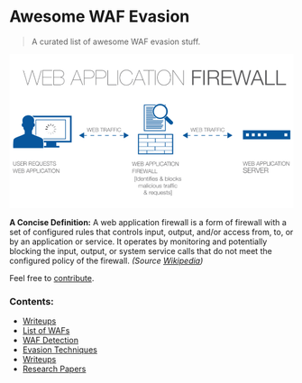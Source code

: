 # Awesome WAF Evasion
> A curated list of awesome WAF evasion stuff.
<img src='images/how-wafs-work.png' />

__A Concise Definition:__ A web application firewall is a form of firewall with a set of configured rules that controls input, output, and/or access from, to, or by an application or service. It operates by monitoring and potentially blocking the input, output, or system service calls that do not meet the configured policy of the firewall. *(Source [Wikipedia](https://en.wikipedia.org/wiki/Application_firewall))*

Feel free to [contribute]().

### Contents:
- [Writeups]()
- [List of WAFs]()
- [WAF Detection]()
- [Evasion Techniques]()
- [Writeups]()
- [Research Papers]()
